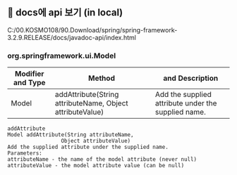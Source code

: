 ## 📃 docs에 api 보기 (in local)

C:/00.KOSMO108/90.Download/spring/spring-framework-3.2.9.RELEASE/docs/javadoc-api/index.html

### org.springframework.ui.Model

|Modifier and Type|Method |and Description|
|---|---|---|
|Model|addAttribute(String attributeName, Object attributeValue)|Add the supplied attribute under the supplied name.|

```
addAttribute
Model addAttribute(String attributeName,
                 Object attributeValue)
Add the supplied attribute under the supplied name.
Parameters:
attributeName - the name of the model attribute (never null)
attributeValue - the model attribute value (can be null)
```
